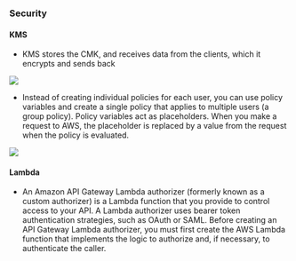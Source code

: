 ### Security

#### KMS

* KMS stores the CMK, and receives data from the clients, which it encrypts and sends back

<img src="https://media.datacumulus.com/aws-dva-pt/assets/pt1-q14-i1.jpg" />

* Instead of creating individual policies for each user, you can use policy variables and create a single policy that applies to multiple users (a group policy). Policy variables act as placeholders. When you make a request to AWS, the placeholder is replaced by a value from the request when the policy is evaluated.

<img src="https://media.datacumulus.com/aws-dva-pt/assets/pt1-q40-i1.jpg">

#### Lambda

* An Amazon API Gateway Lambda authorizer (formerly known as a custom authorizer) is a Lambda function that you provide to control access to your API. A Lambda authorizer uses bearer token authentication strategies, such as OAuth or SAML. Before creating an API Gateway Lambda authorizer, you must first create the AWS Lambda function that implements the logic to authorize and, if necessary, to authenticate the caller.